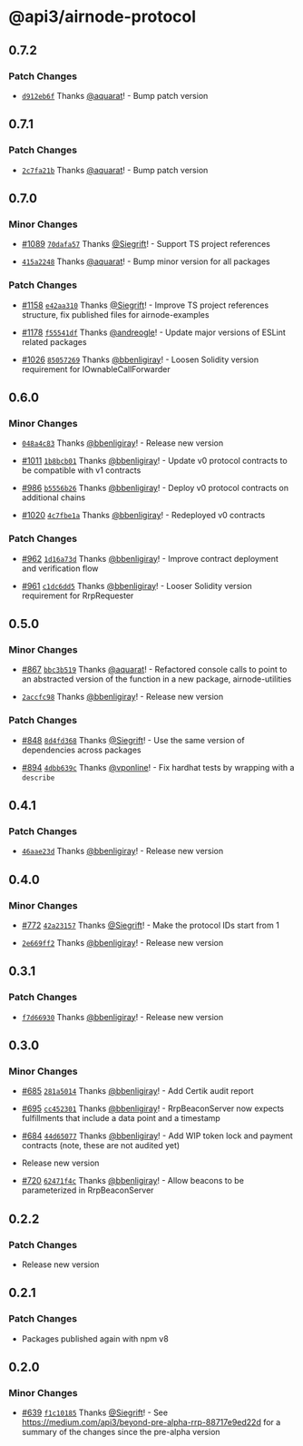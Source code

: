 # @api3/airnode-protocol

## 0.7.2

### Patch Changes

- [`d912eb6f`](https://github.com/api3dao/airnode/commit/d912eb6fb1bd41138929173ee4db7dcecf94afe4) Thanks [@aquarat](https://github.com/aquarat)! - Bump patch version

## 0.7.1

### Patch Changes

- [`2c7fa21b`](https://github.com/api3dao/airnode/commit/2c7fa21b68c3c36bc2b6d4c66b5f7afffc337555) Thanks [@aquarat](https://github.com/aquarat)! - Bump patch version

## 0.7.0

### Minor Changes

- [#1089](https://github.com/api3dao/airnode/pull/1089) [`70dafa57`](https://github.com/api3dao/airnode/commit/70dafa575bc33c90823c0de83ea51c7d50788c9e) Thanks [@Siegrift](https://github.com/Siegrift)! - Support TS project references

* [`415a2248`](https://github.com/api3dao/airnode/commit/415a224816bf6edf4ee8a8d6cae60d6e3302c161) Thanks [@aquarat](https://github.com/aquarat)! - Bump minor version for all packages

### Patch Changes

- [#1158](https://github.com/api3dao/airnode/pull/1158) [`e42aa310`](https://github.com/api3dao/airnode/commit/e42aa3101d35f7968443ed166f57ae653e754095) Thanks [@Siegrift](https://github.com/Siegrift)! - Improve TS project references structure, fix published files for airnode-examples

* [#1178](https://github.com/api3dao/airnode/pull/1178) [`f55541df`](https://github.com/api3dao/airnode/commit/f55541df7aca833b06ce07f641f33b85345f66f6) Thanks [@andreogle](https://github.com/andreogle)! - Update major versions of ESLint related packages

- [#1026](https://github.com/api3dao/airnode/pull/1026) [`85057269`](https://github.com/api3dao/airnode/commit/85057269083f4ba2e5ca6416602891952b80c61f) Thanks [@bbenligiray](https://github.com/bbenligiray)! - Loosen Solidity version requirement for IOwnableCallForwarder

## 0.6.0

### Minor Changes

- [`048a4c83`](https://github.com/api3dao/airnode/commit/048a4c830151947c4869cde9b6d5a7f67a606c31) Thanks [@bbenligiray](https://github.com/bbenligiray)! - Release new version

* [#1011](https://github.com/api3dao/airnode/pull/1011) [`1b8bcb01`](https://github.com/api3dao/airnode/commit/1b8bcb012350f7f1c6ae881067f697d90f59f1f6) Thanks [@bbenligiray](https://github.com/bbenligiray)! - Update v0 protocol contracts to be compatible with v1 contracts

- [#986](https://github.com/api3dao/airnode/pull/986) [`b5556b26`](https://github.com/api3dao/airnode/commit/b5556b26e2a2baefdbf26fd34045811fca8d2650) Thanks [@bbenligiray](https://github.com/bbenligiray)! - Deploy v0 protocol contracts on additional chains

* [#1020](https://github.com/api3dao/airnode/pull/1020) [`4c7fbe1a`](https://github.com/api3dao/airnode/commit/4c7fbe1af918a46d766b01d866046a0dd4d80914) Thanks [@bbenligiray](https://github.com/bbenligiray)! - Redeployed v0 contracts

### Patch Changes

- [#962](https://github.com/api3dao/airnode/pull/962) [`1d16a73d`](https://github.com/api3dao/airnode/commit/1d16a73ddc357bb79df1311ef10fb78df0be7ccb) Thanks [@bbenligiray](https://github.com/bbenligiray)! - Improve contract deployment and verification flow

* [#961](https://github.com/api3dao/airnode/pull/961) [`c1dc6dd5`](https://github.com/api3dao/airnode/commit/c1dc6dd5334cabc782ce0a71deb9be4fcd2b602f) Thanks [@bbenligiray](https://github.com/bbenligiray)! - Looser Solidity version requirement for RrpRequester

## 0.5.0

### Minor Changes

- [#867](https://github.com/api3dao/airnode/pull/867) [`bbc3b519`](https://github.com/api3dao/airnode/commit/bbc3b5195938d570bef4a79ab82c360d9d650970) Thanks [@aquarat](https://github.com/aquarat)! - Refactored console calls to point to an abstracted version of the function in a new package, airnode-utilities

* [`2accfc98`](https://github.com/api3dao/airnode/commit/2accfc98470f72f8463a4e80b01150ff4a0b2312) Thanks [@bbenligiray](https://github.com/bbenligiray)! - Release new version

### Patch Changes

- [#848](https://github.com/api3dao/airnode/pull/848) [`8d4fd368`](https://github.com/api3dao/airnode/commit/8d4fd36888213cfb3866f328250946bb4c9f3028) Thanks [@Siegrift](https://github.com/Siegrift)! - Use the same version of dependencies across packages

* [#894](https://github.com/api3dao/airnode/pull/894) [`4dbb639c`](https://github.com/api3dao/airnode/commit/4dbb639cfaf375f51e6635e7314c4b481054e9bd) Thanks [@vponline](https://github.com/vponline)! - Fix hardhat tests by wrapping with a `describe`

## 0.4.1

### Patch Changes

- [`46aae23d`](https://github.com/api3dao/airnode/commit/46aae23d820cc7efa26e0295c7b94f0a1885a1cc) Thanks [@bbenligiray](https://github.com/bbenligiray)! - Release new version

## 0.4.0

### Minor Changes

- [#772](https://github.com/api3dao/airnode/pull/772) [`42a23157`](https://github.com/api3dao/airnode/commit/42a23157b5c7e17a69a9aaf721422d503a6804c3) Thanks [@Siegrift](https://github.com/Siegrift)! - Make the protocol IDs start from 1

* [`2e669ff2`](https://github.com/api3dao/airnode/commit/2e669ff251b7d7d32ab1eb9b234081871879135e) Thanks [@bbenligiray](https://github.com/bbenligiray)! - Release new version

## 0.3.1

### Patch Changes

- [`f7d66930`](https://github.com/api3dao/airnode/commit/f7d66930c04cc16a25fe4d982f740d2c9f4a483c) Thanks
  [@bbenligiray](https://github.com/bbenligiray)! - Release new version

## 0.3.0

### Minor Changes

- [#685](https://github.com/api3dao/airnode/pull/685)
  [`281a5014`](https://github.com/api3dao/airnode/commit/281a501404f6f53a0c62bbd18920af660de66cd1) Thanks
  [@bbenligiray](https://github.com/bbenligiray)! - Add Certik audit report

* [#695](https://github.com/api3dao/airnode/pull/695)
  [`cc452301`](https://github.com/api3dao/airnode/commit/cc4523012d6983f8bdec9aa8ef0e4f1dffd63b62) Thanks
  [@bbenligiray](https://github.com/bbenligiray)! - RrpBeaconServer now expects fulfillments that include a data point
  and a timestamp

- [#684](https://github.com/api3dao/airnode/pull/684)
  [`44d65077`](https://github.com/api3dao/airnode/commit/44d65077d97be2b98448b3ddd3093a3e99e64e66) Thanks
  [@bbenligiray](https://github.com/bbenligiray)! - Add WIP token lock and payment contracts (note, these are not
  audited yet)

* Release new version

- [#720](https://github.com/api3dao/airnode/pull/720)
  [`62471f4c`](https://github.com/api3dao/airnode/commit/62471f4caed6ab3caf2d948f0ad15e6d8318367c) Thanks
  [@bbenligiray](https://github.com/bbenligiray)! - Allow beacons to be parameterized in RrpBeaconServer

## 0.2.2

### Patch Changes

- Release new version

## 0.2.1

### Patch Changes

- Packages published again with npm v8

## 0.2.0

### Minor Changes

- [#639](https://github.com/api3dao/airnode/pull/639)
  [`f1c10185`](https://github.com/api3dao/airnode/commit/f1c10185498d9bafe799661ecd9e361a2c9ea55d) Thanks
  [@Siegrift](https://github.com/Siegrift)! - See https://medium.com/api3/beyond-pre-alpha-rrp-88717e9ed22d for a
  summary of the changes since the pre-alpha version

